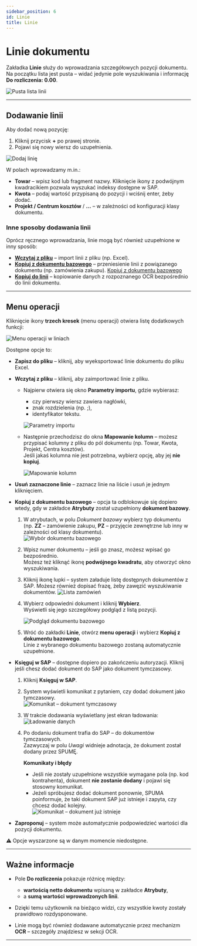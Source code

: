 ```yaml
---
sidebar_position: 6
id: Linie
title: Linie
---
```


# Linie dokumentu   

Zakładka **Linie** służy do wprowadzania szczegółowych pozycji dokumentu.  
Na początku lista jest pusta – widać jedynie pole wyszukiwania i informację **Do rozliczenia: 0.00**.  

![Pusta lista linii](/img/linie1.png)  

---

## Dodawanie linii  

Aby dodać nową pozycję:  

1. Kliknij przycisk **+** po prawej stronie.  
2. Pojawi się nowy wiersz do uzupełnienia.  

![Dodaj linię](/img/linie2.png)  

W polach wprowadzamy m.in.:  
- **Towar** – wpisz kod lub fragment nazwy. Kliknięcie ikony z podwójnym kwadracikiem pozwala wyszukać indeksy dostępne w SAP.  
- **Kwota** – podaj wartość przypisaną do pozycji i wciśnij enter, żeby dodać.  
- **Projekt / Centrum kosztów** / **...** – w zależności od konfiguracji klasy dokumentu.  

### Inne sposoby dodawania linii  

Oprócz ręcznego wprowadzania, linie mogą być również uzupełnione w inny sposób:  

- [**Wczytaj z pliku**](#menu-operacji) – import linii z pliku (np. Excel).  
- [**Kopiuj z dokumentu bazowego**](#menu-operacji) – przeniesienie linii z powiązanego dokumentu (np. zamówienia zakupu).  [Kopiuj z dokumentu bazowego](#kopiuj-z-dokumentu-bazowego)
- [**Kopiuj do linii**](../przetwarzanie-pojedynczego-dokumentu/OCR.md) – kopiowanie danych z rozpoznanego OCR bezpośrednio do linii dokumentu.  

---

## Menu operacji  

Kliknięcie ikony **trzech kresek** (menu operacji) otwiera listę dodatkowych funkcji:  

![Menu operacji w liniach](/img/linie3.png)  

Dostępne opcje to:  

- **Zapisz do pliku** – kliknij, aby wyeksportować linie dokumentu do pliku Excel.  
- **Wczytaj z pliku** – kliknij, aby zaimportować linie z pliku.  
   + Najpierw otwiera się okno **Parametry importu**, gdzie wybierasz:  
      - czy pierwszy wiersz zawiera nagłówki,  
      - znak rozdzielenia (np. ;),  
      - identyfikator tekstu.  

      ![Parametry importu](/img/linie4.png)  

   + Następnie przechodzisz do okna **Mapowanie kolumn** – możesz przypisać kolumny z pliku do pól dokumentu (np. Towar, Kwota, Projekt, Centra kosztów).  
      Jeśli jakaś kolumna nie jest potrzebna, wybierz opcję, aby jej **nie kopiuj**.  

      ![Mapowanie kolumn](/img/linie5.png)  

- **Usuń zaznaczone linie** – zaznacz linie na liście i usuń je jednym kliknięciem.  
- **Kopiuj z dokumentu bazowego** <a id="kopiuj-z-dokumentu-bazowego"></a>– opcja ta odblokowuje się dopiero wtedy, gdy w zakładce **Atrybuty** został uzupełniony **dokument bazowy**. 

   1. W atrybutach, w polu *Dokument bazowy* wybierz typ dokumentu (np. **ZZ** – zamówienie zakupu, **PZ** – przyjęcie zewnętrzne lub inny w zależności od klasy dokumentu).  
      ![Wybór dokumentu bazowego](/img/linie10.png)  

   2. Wpisz numer dokumentu – jeśli go znasz, możesz wpisać go bezpośrednio.  
      Możesz też kliknąć ikonę **podwójnego kwadratu**, aby otworzyć okno wyszukiwania.  

   3. Kliknij ikonę lupki – system załaduje listę dostępnych dokumentów z SAP. Możesz również dopisać frazę, żeby zawęzić wyszukiwanie dokumentów.
      ![Lista zamówień](/img/linie11.png)  

   4. Wybierz odpowiedni dokument i kliknij **Wybierz**.  
      Wyświetli się jego szczegółowy podgląd z listą pozycji.  

      ![Podgląd dokumentu bazowego](/img/linie12.png)  

   5. Wróć do zakładki **Linie**, otwórz **menu operacji** i wybierz **Kopiuj z dokumentu bazowego**.  
      Linie z wybranego dokumentu bazowego zostaną automatycznie uzupełnione.  
 
- **Księguj w SAP** – dostępne dopiero po zakończeniu autoryzacji. Kliknij jeśli chesz dodać dokument do SAP jako dokument tymczasowy.

   1. Kliknij **Księguj w SAP**.  
   2. System wyświetli komunikat z pytaniem, czy dodać dokument jako tymczasowy.  
      ![Komunikat – dokument tymczasowy](/img/linie7.png)  
   3. W trakcie dodawania wyświetlany jest ekran ładowania:  
      ![Ładowanie danych](/img/linie8.png)  
   4. Po dodaniu dokument trafia do SAP – do dokumentów tymczasowych.  
      Zazwyczaj w polu *Uwagi* widnieje adnotacja, że dokument został dodany przez SPUMĘ.  

      **Komunikaty i błędy**
      - Jeśli nie zostały uzupełnione wszystkie wymagane pola (np. kod kontrahenta), dokument **nie zostanie dodany** i pojawi się stosowny komunikat.  
      - Jeżeli spróbujesz dodać dokument ponownie, SPUMA poinformuje, że taki dokument SAP już istnieje i zapyta, czy chcesz dodać kolejny.  
      ![Komunikat – dokument już istnieje](/img/linie9.png)  

- **Zaproponuj** – system może automatycznie podpowiedzieć wartości dla pozycji dokumentu.  

⚠️ Opcje wyszarzone są w danym momencie niedostępne.  

---

## Ważne informacje  

- Pole **Do rozliczenia** pokazuje różnicę między:  
  - **wartością netto dokumentu** wpisaną w zakładce **Atrybuty**,  
  - a **sumą wartości wprowadzonych linii**.  

- Dzięki temu użytkownik na bieżąco widzi, czy wszystkie kwoty zostały prawidłowo rozdysponowane.  

- Linie mogą być również dodawane automatycznie przez mechanizm **OCR** – szczegóły znajdziesz w sekcji OCR.  

---
